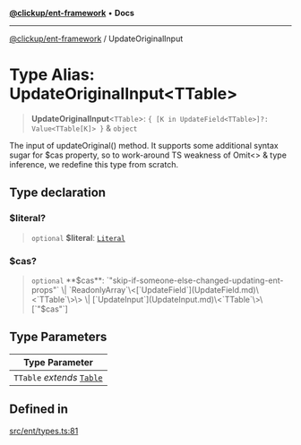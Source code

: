[**@clickup/ent-framework**](../README.md) • **Docs**

***

[@clickup/ent-framework](../globals.md) / UpdateOriginalInput

# Type Alias: UpdateOriginalInput\<TTable\>

> **UpdateOriginalInput**\<`TTable`\>: `{ [K in UpdateField<TTable>]?: Value<TTable[K]> }` & `object`

The input of updateOriginal() method. It supports some additional syntax
sugar for $cas property, so to work-around TS weakness of Omit<> & type
inference, we redefine this type from scratch.

## Type declaration

### $literal?

> `optional` **$literal**: [`Literal`](Literal.md)

### $cas?

> `optional` **$cas**: `"skip-if-someone-else-changed-updating-ent-props"` \| `ReadonlyArray`\<[`UpdateField`](UpdateField.md)\<`TTable`\>\> \| [`UpdateInput`](UpdateInput.md)\<`TTable`\>\[`"$cas"`\]

## Type Parameters

| Type Parameter |
| ------ |
| `TTable` *extends* [`Table`](Table.md) |

## Defined in

[src/ent/types.ts:81](https://github.com/clickup/ent-framework/blob/master/src/ent/types.ts#L81)
